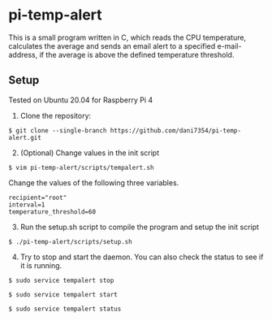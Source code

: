 # pi-temp-alert
This is a small program written in C, which reads the CPU temperature,
calculates the average and sends an email alert to a specified e-mail-
address, if the average is above the defined temperature threshold.

## Setup
Tested on Ubuntu 20.04 for Raspberry Pi 4

1. Clone the repository:
```
$ git clone --single-branch https://github.com/dani7354/pi-temp-alert.git
```

2. (Optional) Change values in the init script
```
$ vim pi-temp-alert/scripts/tempalert.sh
```
Change the values of the following three variables.
```
recipient="root"
interval=1
temperature_threshold=60
```

3. Run the setup.sh script to compile the program and setup the init script
```
$ ./pi-temp-alert/scripts/setup.sh 
```

4. Try to stop and start the daemon. You can also check the status to see
if it is running.
```
$ sudo service tempalert stop
```
```
$ sudo service tempalert start
```
```
$ sudo service tempalert status
```
